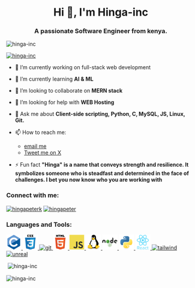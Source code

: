 <h1 align="center">Hi 👋, I'm Hinga-inc</h1>
<h3 align="center">A passionate Software Engineer from kenya.</h3>

<p align="left"> <img src="https://komarev.com/ghpvc/?username=hinga-inc&label=Profile%20views&color=0e75b6&style=flat" alt="hinga-inc" /> </p>

<p align="left"> <a href="https://github.com/ryo-ma/github-profile-trophy"><img src="https://github-profile-trophy.vercel.app/?username=hinga-inc" alt="hinga-inc" /></a> </p>

- 🔭 I’m currently working on full-stack web development

- 🌱 I’m currently learning **AI & ML**

- 👯 I’m looking to collaborate on **MERN stack**

- 🤝 I’m looking for help with **WEB Hosting**

- 💬 Ask me about **Client-side scripting, Python, C, MySQL, JS, Linux, Git.**

- 📫 How to reach me:
  - [email me](hingapeter18@gmail.com)
  - [Tweet me on X](https://x.com/HingaPeterK)

- ⚡ Fun fact **"Hinga" is a name that conveys strength and resilience. It symbolizes someone who is steadfast and determined in the face of challenges. I bet you now know who you are working with**

<h3 align="left">Connect with me:</h3>
<p align="left">
<a href="https://twitter.com/hingapeterk" target="blank"><img align="center" src="https://raw.githubusercontent.com/rahuldkjain/github-profile-readme-generator/master/src/images/icons/Social/twitter.svg" alt="hingapeterk" height="30" width="40" /></a>
<a href="https://linkedin.com/in/hingapeter" target="blank"><img align="center" src="https://raw.githubusercontent.com/rahuldkjain/github-profile-readme-generator/master/src/images/icons/Social/linked-in-alt.svg" alt="hingapeter" height="30" width="40" /></a>
</p>

<h3 align="left">Languages and Tools:</h3>
<p align="left"> <a href="https://www.cprogramming.com/" target="_blank" rel="noreferrer"> <img src="https://raw.githubusercontent.com/devicons/devicon/master/icons/c/c-original.svg" alt="c" width="40" height="40"/> </a> <a href="https://www.w3schools.com/css/" target="_blank" rel="noreferrer"> <img src="https://raw.githubusercontent.com/devicons/devicon/master/icons/css3/css3-original-wordmark.svg" alt="css3" width="40" height="40"/> </a> <a href="https://git-scm.com/" target="_blank" rel="noreferrer"> <img src="https://www.vectorlogo.zone/logos/git-scm/git-scm-icon.svg" alt="git" width="40" height="40"/> </a> <a href="https://www.w3.org/html/" target="_blank" rel="noreferrer"> <img src="https://raw.githubusercontent.com/devicons/devicon/master/icons/html5/html5-original-wordmark.svg" alt="html5" width="40" height="40"/> </a> <a href="https://developer.mozilla.org/en-US/docs/Web/JavaScript" target="_blank" rel="noreferrer"> <img src="https://raw.githubusercontent.com/devicons/devicon/master/icons/javascript/javascript-original.svg" alt="javascript" width="40" height="40"/> </a> <a href="https://www.linux.org/" target="_blank" rel="noreferrer"> <img src="https://raw.githubusercontent.com/devicons/devicon/master/icons/linux/linux-original.svg" alt="linux" width="40" height="40"/> </a> <a href="https://nodejs.org" target="_blank" rel="noreferrer"> <img src="https://raw.githubusercontent.com/devicons/devicon/master/icons/nodejs/nodejs-original-wordmark.svg" alt="nodejs" width="40" height="40"/> </a> <a href="https://www.python.org" target="_blank" rel="noreferrer"> <img src="https://raw.githubusercontent.com/devicons/devicon/master/icons/python/python-original.svg" alt="python" width="40" height="40"/> </a> <a href="https://reactjs.org/" target="_blank" rel="noreferrer"> <img src="https://raw.githubusercontent.com/devicons/devicon/master/icons/react/react-original-wordmark.svg" alt="react" width="40" height="40"/> </a> <a href="https://tailwindcss.com/" target="_blank" rel="noreferrer"> <img src="https://www.vectorlogo.zone/logos/tailwindcss/tailwindcss-icon.svg" alt="tailwind" width="40" height="40"/> </a> <a href="https://unrealengine.com/" target="_blank" rel="noreferrer"> <img src="https://raw.githubusercontent.com/kenangundogan/fontisto/036b7eca71aab1bef8e6a0518f7329f13ed62f6b/icons/svg/brand/unreal-engine.svg" alt="unreal" width="40" height="40"/> </a> </p>

<p>&nbsp;<img align="center" src="https://github-readme-stats.vercel.app/api?username=hinga-inc&show_icons=true&locale=en" alt="hinga-inc" /></p>

<p><img align="center" src="https://github-readme-streak-stats.herokuapp.com/?user=hinga-inc&" alt="hinga-inc" /></p>
